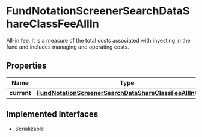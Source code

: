 

# FundNotationScreenerSearchDataShareClassFeeAllIn

All-in fee. It is a measure of the total costs associated with investing in the fund and includes managing and operating costs.

## Properties

Name | Type | Description | Notes
------------ | ------------- | ------------- | -------------
**current** | [**FundNotationScreenerSearchDataShareClassFeeAllInCurrent**](FundNotationScreenerSearchDataShareClassFeeAllInCurrent.md) |  |  [optional]


## Implemented Interfaces

* Serializable



